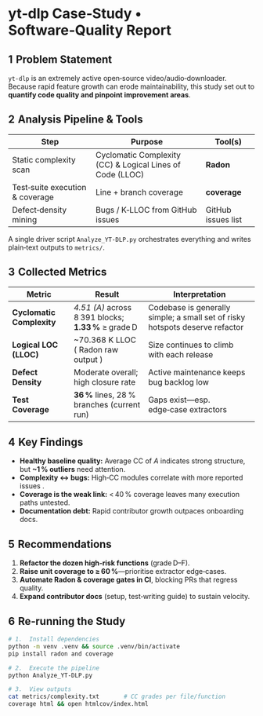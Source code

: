 # yt‑dlp Case‑Study • Software‑Quality Report

## 1  Problem Statement  
`yt‑dlp` is an extremely active open‑source video/audio‑downloader.  
Because rapid feature growth can erode maintainability, this study set out to **quantify code quality and pinpoint improvement areas**.

## 2  Analysis Pipeline & Tools  

| Step | Purpose | Tool(s) |
|------|---------|---------|
| Static complexity scan | Cyclomatic Complexity (CC) & Logical Lines of Code (LLOC) | **Radon** |
| Test‑suite execution & coverage | Line + branch coverage | **coverage** |
| Defect‑density mining | Bugs / K‑LLOC from GitHub issues | GitHub issues list |


A single driver script `Analyze_YT‑DLP.py` orchestrates everything and writes plain‑text outputs to `metrics/`.

## 3  Collected Metrics  

| Metric | Result | Interpretation |
|--------|--------|----------------|
| **Cyclomatic Complexity** | *4.51 (A)* across 8 391 blocks; **1.33 %** ≥ grade D | Codebase is generally simple; a small set of risky hotspots deserve refactor  |
| **Logical LOC (LLOC)** | ~70.368 K LLOC ( Radon raw output ) | Size continues to climb with each release |
| **Defect Density** | Moderate overall; high closure rate | Active maintenance keeps bug backlog low  |
| **Test Coverage** | **36 %** lines, 28 % branches (current run) | Gaps exist—esp. edge‑case extractors |

## 4  Key Findings  

* **Healthy baseline quality:** Average CC of *A* indicates strong structure, but **~1 % outliers** need attention.  
* **Complexity ↔ bugs:** High‑CC modules correlate with more reported issues .  
* **Coverage is the weak link:** < 40 % coverage leaves many execution paths untested.  
* **Documentation debt:** Rapid contributor growth outpaces onboarding docs.

## 5  Recommendations  

1. **Refactor the dozen high‑risk functions** (grade D–F).  
2. **Raise unit coverage to ≥ 60 %**—prioritise extractor edge‑cases.  
3. **Automate Radon & coverage gates in CI**, blocking PRs that regress quality.  
4. **Expand contributor docs** (setup, test‑writing guide) to sustain velocity. 

## 6  Re‑running the Study  

```bash
# 1.  Install dependencies
python -m venv .venv && source .venv/bin/activate
pip install radon and coverage

# 2.  Execute the pipeline
python Analyze_YT-DLP.py

# 3.  View outputs
cat metrics/complexity.txt       # CC grades per file/function
coverage html && open htmlcov/index.html